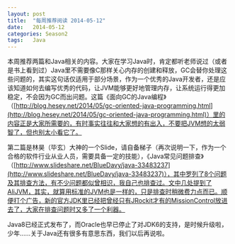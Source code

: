 ```yaml
---
layout: post
title:  "每周推荐阅读 2014-05-12"
date:   2014-05-12
categories: Season2 
tags:   Java
---
```


本周推荐两篇和Java相关的内容。大家在学习Java时，肯定都听老师说过（或者是书上看到过）Java里不需要像C那样关心内存的创建和释放，GC会替你处理这些问题的，其实这句话仅适用于部分场景，作为一个优秀的Java开发者，还是应该知道如何去编写优秀的代码，让JVM能够更好地管理内存，让系统运行得更加稳定，不会因为GC而出问题。这篇《面向GC的Java编程》（[http://blog.hesey.net/2014/05/gc-oriented-java-programming.html](http://blog.hesey.net/2014/05/gc-oriented-java-programming.html)）里的内容正是大家所需要的，有时事实往往和大家想的有出入，不要把JVM想的太弱智了，但也别太小看它了。

第二篇是林昊（毕玄）大神的一个Slide，请自备梯子（再次说明一下，作为一个合格的软件行业从业人员，需要具备一定的技能），《Java常见问题排查》（[http://www.slideshare.net/BlueDavy/java-33483237](http://www.slideshare.net/BlueDavy/java-33483237)），其中罗列了8个问题及其排查方法，有不少问题都似曾相识，我自己也排查过。文中几处提到了AliJVM，其实，就算用标准的JVM也是一样的，只是排查时稍微费力点而已。顺便打个广告，新的官方JDK里已经把曾经只有JRockit才有的MissionControl放进去了，大家在排查问题时又多了一个利器。

Java8已经正式发布了，而Oracle也早已停止了对JDK6的支持，是时候升级啦，少年……关于Java还有很多有意思东西，我们以后再说啦。